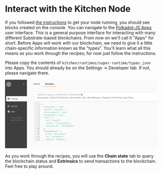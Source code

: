 # Interact with the Kitchen Node

If you followed [the instructions](./runnode.md) to get your node running, you should see blocks created on the console. You can navigate to the  [Polkadot-JS Apps](https://polkadot.js.org/apps/#/settings/developer?rpc=ws://127.0.0.1:9944) user interface. This is a general purpose interface for interacting with many different Substrate-based blockchains. From now on we'll call it "Apps" for short. Before Apps will work with our blockchain, we need to give it a little chain-specific information known as the "types". You'll learn what all this means as you work through the recipes; for now just follow the instructions.

Please copy the contents of `kitchen/runtimes/super-runtime/types.json` into Apps. You should already be on the Settings -> Developer tab. If not, please navigate there.

![Screenshot: pasting types into Apps UI](../img/apps-types.png)

As you work through the recipes, you will use the **Chain state** tab to query the blockchain status and **Extrinsics** to send transactions to the blockchain. Feel free to play around.
